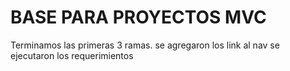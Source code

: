 # BASE PARA PROYECTOS MVC
Terminamos las primeras 3 ramas.
se agregaron los link al nav
se ejecutaron los requerimientos